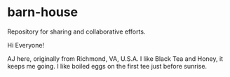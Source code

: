 # barn-house
Repository for sharing and collaborative efforts.

Hi Everyone!

AJ here, originally from Richmond, VA, U.S.A. I like Black Tea and Honey, it keeps me going.
I like boiled eggs on the first tee just before sunrise.
